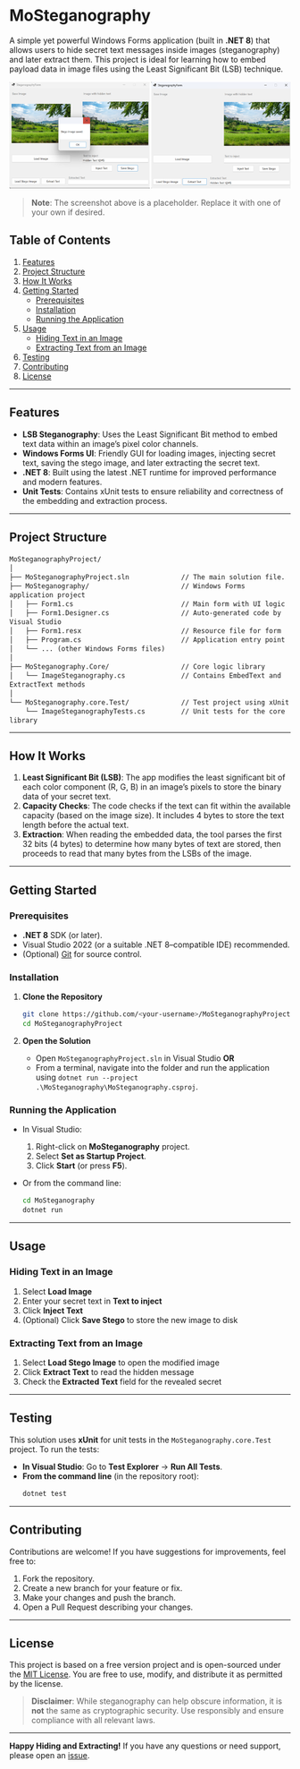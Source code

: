 ﻿# MoSteganography

A simple yet powerful Windows Forms application (built in **.NET 8**) that allows users to hide secret text messages inside images (steganography) and later extract them. This project is ideal for learning how to embed payload data in image files using the Least Significant Bit (LSB) technique.

![MoSteganography Screenshot](assets/mosteganography-screenshot.png "Main Form Screenshot")

> **Note**: The screenshot above is a placeholder. Replace it with one of your own if desired.

## Table of Contents
1. [Features](#features)  
2. [Project Structure](#project-structure)  
3. [How It Works](#how-it-works)  
4. [Getting Started](#getting-started)  
   - [Prerequisites](#prerequisites)  
   - [Installation](#installation)  
   - [Running the Application](#running-the-application)  
5. [Usage](#usage)  
   - [Hiding Text in an Image](#hiding-text-in-an-image)  
   - [Extracting Text from an Image](#extracting-text-from-an-image)  
6. [Testing](#testing)  
7. [Contributing](#contributing)  
8. [License](#license)  

---

## Features
- **LSB Steganography**: Uses the Least Significant Bit method to embed text data within an image’s pixel color channels.
- **Windows Forms UI**: Friendly GUI for loading images, injecting secret text, saving the stego image, and later extracting the secret text.
- **.NET 8**: Built using the latest .NET runtime for improved performance and modern features.
- **Unit Tests**: Contains xUnit tests to ensure reliability and correctness of the embedding and extraction process.

---

## Project Structure

```
MoSteganographyProject/
│
├── MoSteganographyProject.sln             // The main solution file.
├── MoSteganography/                       // Windows Forms application project
│   ├── Form1.cs                           // Main form with UI logic
│   ├── Form1.Designer.cs                  // Auto-generated code by Visual Studio
│   ├── Form1.resx                         // Resource file for form
│   ├── Program.cs                         // Application entry point
│   └── ... (other Windows Forms files)
│
├── MoSteganography.Core/                  // Core logic library
│   └── ImageSteganography.cs              // Contains EmbedText and ExtractText methods
│
└── MoSteganography.core.Test/             // Test project using xUnit
    └── ImageSteganographyTests.cs         // Unit tests for the core library
```

---

## How It Works

1. **Least Significant Bit (LSB)**: The app modifies the least significant bit of each color component (R, G, B) in an image’s pixels to store the binary data of your secret text.
2. **Capacity Checks**: The code checks if the text can fit within the available capacity (based on the image size). It includes 4 bytes to store the text length before the actual text.
3. **Extraction**: When reading the embedded data, the tool parses the first 32 bits (4 bytes) to determine how many bytes of text are stored, then proceeds to read that many bytes from the LSBs of the image.

---

## Getting Started

### Prerequisites
- **.NET 8** SDK (or later).  
- Visual Studio 2022 (or a suitable .NET 8–compatible IDE) recommended.  
- (Optional) [Git](https://git-scm.com/) for source control.

### Installation
1. **Clone the Repository**  
   ```bash
   git clone https://github.com/<your-username>/MoSteganographyProject.git
   cd MoSteganographyProject
   ```

2. **Open the Solution**  
   - Open `MoSteganographyProject.sln` in Visual Studio **OR**  
   - From a terminal, navigate into the folder and run the application using `dotnet run --project .\MoSteganography\MoSteganography.csproj`.

### Running the Application
- In Visual Studio:  
  1. Right-click on **MoSteganography** project.  
  2. Select **Set as Startup Project**.  
  3. Click **Start** (or press **F5**).

- Or from the command line:  
  ```bash
  cd MoSteganography
  dotnet run
  ```

---

## Usage

### Hiding Text in an Image

1. Select **Load Image**  
2. Enter your secret text in **Text to inject**  
3. Click **Inject Text**  
4. (Optional) Click **Save Stego** to store the new image to disk  

### Extracting Text from an Image

1. Select **Load Stego Image** to open the modified image  
2. Click **Extract Text** to read the hidden message  
3. Check the **Extracted Text** field for the revealed secret  

---

## Testing

This solution uses **xUnit** for unit tests in the `MoSteganography.core.Test` project. To run the tests:

- **In Visual Studio**: Go to **Test Explorer** → **Run All Tests**.  
- **From the command line** (in the repository root):
  ```bash
  dotnet test
  ```

---

## Contributing

Contributions are welcome! If you have suggestions for improvements, feel free to:
1. Fork the repository.
2. Create a new branch for your feature or fix.
3. Make your changes and push the branch.
4. Open a Pull Request describing your changes.

---

## License

This project is based on a free version project and is open-sourced under the [MIT License](LICENSE). You are free to use, modify, and distribute it as permitted by the license.  

> **Disclaimer**: While steganography can help obscure information, it is **not** the same as cryptographic security. Use responsibly and ensure compliance with all relevant laws.

---

**Happy Hiding and Extracting!** If you have any questions or need support, please open an [issue](https://github.com/YourUsername/MoSteganographyProject/issues).

